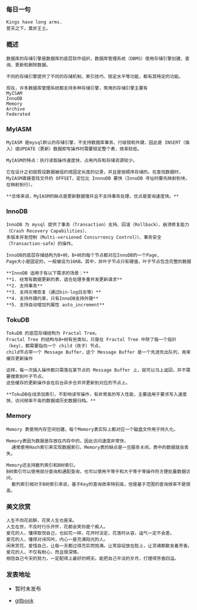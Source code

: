 ### 每日一句

```text
Kings have long arms. 
普天之下，莫非王土。
```

### 概述

```text
数据库的存储引擎是数据库的底层软件组织，数据库管理系统（DBMS）使用存储引擎创建、查询、更新和删除数据。

不同的存储引擎提供了不同的存储机制、索引技巧、锁定水平等功能，都有其特定的功能。

现在，许多数据库管理系统都支持多种存储引擎，常用的存储引擎主要有
MyISAM
InnoDB
Memory
Archive
Federated
```

### MyIASM

```text
MyIASM 是mysql默认的存储引擎，不支持数据库事务、行级锁和外键，因此是 INSERT（插入）或UPDATE（更新）数据即写操作时需要锁定整个表，效率较低。

MyIASM的特点：执行读取操作速度快，占用内存和存储资源较少。

它在设计之初就假设数据被组织成固定长度的记录，并且是按顺序存储的。在查找数据时，MyIASM直接查找文件的 OFFSET，定位比 InnnoDB 要快（InnoDB 寻址时要先映射到块，在映射到行）。

**总体来说，MyIASM的缺点是更新数据慢并且不支持事务处理，优点是查询速度快。**
```

### InnoDB

```text
InnoDB 为 mysql 提供了事务（Transaction）支持、回滚（Rollback）、崩溃修复能力（Crash Recovery Capabilities）、
多版本并发控制（Multi-versioned Concurrency Control））、事务安全（Transaction-safe）的操作。

InnoDB的底层存储结构为B+树，B+树的每个节点都对应InnoDB的一个Page, 
Page大小是固定的，一般被设为16KB。其中，非叶子节点只有键值，叶子节点包含完整的数据

```


```text
**InnoDB 适用于有以下需求的场景：**
**1. 经常有数据更新的表，适合处理多重并发更新请求**
**2. 支持事务**
**3. 支持灾难恢复（通过bin-log日志等）**
**4. 支持外键约束，只有InnoDB支持外键**
**5. 支持自动增加列属性 auto_increment**
```

### TokuDB

```text
TokuDB 的底层存储结构为 Fractal Tree。
Fractal Tree 的结构与B+树有些类似，只是在 Fractal Tree 中除了每一个指针（key），都需要指向一个 child（孩子）节点，
child节点带一个 Message Buffer，这个 Message Buffer 是一个先进先出队列，用来缓存更新操作

```

```text
这样，每一次插入操作都只需落在某节点的 Message Buffer 上，就可以马上返回，并不需要搜索到叶子节点。
这些缓存的更新操作会在后台异步合并并更新到对应的节点上。

**TokuDB在线添加索引，不影响读写操作，有非常高的写入性能，主要适用于要求写入速度快、访问频率不高的数据或历史数据归档。**
```

### Memory

```text
Memory 表使用内存空间创建。每个Memory表实际上都对应一个磁盘文件用于持久化。

Memory表因为数据是存放在内存中的，因此访问速度非常快，
  通常使用Hash索引来实现数据索引。Memory表的缺点是一旦服务关闭，表中的数据就会丢失。

Memory还支持散列索引和B树索引。
B树索引可以使用部分查询和通配查询，也可以使用不等于和大于等于等操作符方便批量数据访问，
  散列索引相对于B树索引来说，基于Key的查询效率特别高，但是基于范围的查询效率不是很高。
```

### 美文欣赏

```text
人生不向花前醉，花笑人生也是呆。
人生在世，不及时行乐开怀，花都会笑你是个痴人。
爱花的人，懂得取悦自己，也如花一样，花开时淡定，花落时从容，运气一定不会差。
爱花的人，懂得对诗风吟，内心一是充满阳光的人。
闲来赏花，爱惜自己，让每一天都过得充实而饱满。让笑容绽放在脸上，让灵魂都散发着芳香。
爱花的人，不仅有耐心，而且很深情。
相信自己今天的努力，一定配得上最好的明天。能把自己平淡的岁月，打理得芳香四溢。
```



### 发表地址

- 暂时未发布

- [gitbook](https://yltrcc.gitbook.io/wechat-official-accounts/2021.11/2mysql-cun-chu-yin-qing)
